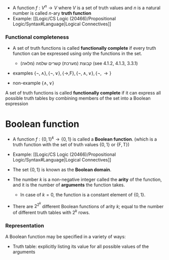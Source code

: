 
- A function $f:V^{n}\to V$ where $V$ is a set of truth values and $n$ is a natural number is called $n$-ary **truth function** 
- Example: [[Logic/CS Logic (20466)/Propositional Logic/Syntax#Language|Logical Connectives]]

### Functional completeness

- A set of truth functions is called **functionally complete** if every truth function can be expressed using only the functions in the set.
	- קבוצת (מערכת) קשרים שלמה (מלאה) (see 4.1.2, 4.1.3, 3.3.1) 

- examples $\{ \lnot,\land \},\{ \lnot,\lor \},\{ \to,\mathsf{F}\},\{ \lnot,\land,\lor \},\{ \lnot,\to \}$
- non-example $\{ \land,\lor \}$


A set of truth functions is called **functionally complete** if it can express all possible truth tables by combining members of the set into a Boolean expression

# Boolean function

- A function $f:\{0,1\}^{k}\to\{0,1\}$ is called a **Boolean function**. (which is a truth function with the set of truth values $\{0,1\}$ or $\{\mathsf{F},\mathsf{T}\}$)

- Example: [[Logic/CS Logic (20466)/Propositional Logic/Syntax#Language|Logical Connectives]]

- The set $\{0,1\}$ is known as the **Boolean domain**.
- The number $k$ is a non-negative integer called the **arity** of the function, and it is the number of **arguments** the function takes.
  - In case of $k=0$, the function is a constant element of $\{0,1\}$.
- There are $2^{2^{k}}$ different Boolean functions of arity $k$; equal to the number of different truth tables with $2^{k}$ rows.


### Representation

A Boolean function may be specified in a variety of ways:

- Truth table: explicitly listing its value for all possible values of the arguments

